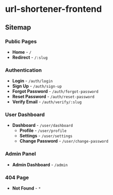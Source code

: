 # url-shortener-frontend

## Sitemap

### Public Pages
- **Home** - `/`
- **Redirect** - `/:slug`

### Authentication
- **Login** - `/auth/login`
- **Sign Up** - `/auth/sign-up`
- **Forgot Password** - `/auth/forgot-password`
- **Reset Password** - `/auth/reset-password`
- **Verify Email** - `/auth/verify/:slug`



### User Dashboard
- **Dashboard** - `/user/dashboard`
  - **Profile** - `/user/profile`
  - **Settings** - `/user/settings`
  - **Change Password** - `/user/change-password`


### Admin Panel
- **Admin Dashboard** - `/admin`

### 404 Page
- **Not Found** - `*`
